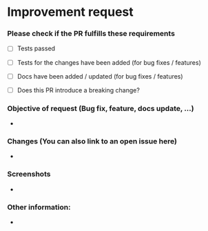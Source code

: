 # Improvement request 

### **Please check if the PR fulfills these requirements**
- [ ] Tests passed
- [ ] Tests for the changes have been added (for bug fixes / features)
- [ ] Docs have been added / updated (for bug fixes / features)
- [ ] Does this PR introduce a breaking change?


### **Objective of request** (Bug fix, feature, docs update, ...)
- 


### **Changes** (You can also link to an open issue here)
- 


### **Screenshots**
- 


### **Other information**:
- 

